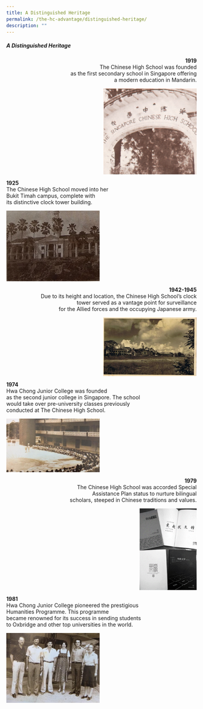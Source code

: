```yaml
---
title: A Distinguished Heritage
permalink: /the-hc-advantage/distinguished-heritage/
description: ""
---
```

##### A Distinguished Heritage

<p align="right"><b>1919</b><br>The Chinese High School was founded<br> as the first secondary school in Singapore offering<br> a modern education in Mandarin.</p>

<img align="right" style="width:49%" src="/images/1919image.png">
<br clear="right">

<p align="left"><b>1925</b><br>The Chinese High School moved into her<br> Bukit Timah campus, complete with <br>its distinctive clock tower building.</p>

<img align="left" style="width:49%" src="/images/1925image.png">
<br clear="left">

<p align="right"><b>1942-1945</b><br>Due to its height and location, the Chinese High School’s clock<br> tower served as a vantage point for surveillance<br> for the Allied forces and the occupying Japanese army.</p>

<img align="right" style="width:49%" src="/images/1945image.png">
<br clear="right">

<p align="left"><b>1974</b><br>Hwa Chong Junior College was founded<br> as the second junior college in Singapore. The school <br>would take over pre-university classes previously<br> conducted at The Chinese High School.</p>

<img align="left" style="width:49%" src="/images/1974image.png">
<br clear="left">

<p align="right"><b>1979</b><br>The Chinese High School was accorded Special <br>Assistance Plan status to nurture bilingual<br>scholars, steeped in Chinese traditions and values.</p>

<img align="right" style="width:30%" src="/images/1979image.png">
<br clear="right">

<p align="left"><b>1981</b><br>Hwa Chong Junior College pioneered the prestigious<br> Humanities Programme. This programme <br>became renowned for its success in sending students<br> to Oxbridge and other top universities in the world.</p>

<img align="left" style="width:49%" src="/images/1981image.png">
<br clear="left">